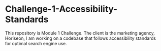 # Challenge-1-Accessibility-Standards
This repository is Module 1 Challenge. The client is the marketing agency, Horiseon, I am working on a codebase that follows accessibility standards for optimal search engine use. 
